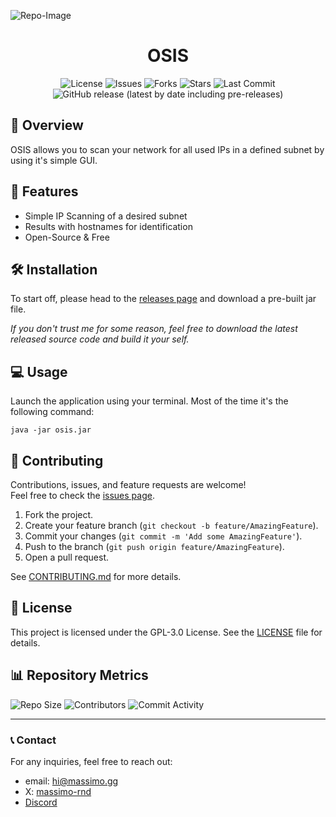 ![Repo-Image](https://massimo.gg/github-images/osis.webp)

<div align="center">

# OSIS

![License](https://img.shields.io/github/license/massimo-rnd/osis)
![Issues](https://img.shields.io/github/issues/massimo-rnd/osis)
![Forks](https://img.shields.io/github/forks/massimo-rnd/osis)
![Stars](https://img.shields.io/github/stars/massimo-rnd/osis)
![Last Commit](https://img.shields.io/github/last-commit/massimo-rnd/osis)
![GitHub release (latest by date including pre-releases)](https://img.shields.io/github/v/release/massimo-rnd/osis?include_prereleases)

</div>

## 🚀 Overview

OSIS allows you to scan your network for all used IPs in a defined subnet by using it's simple GUI.

## 🎯 Features

- Simple IP Scanning of a desired subnet
- Results with hostnames for identification
- Open-Source & Free

## 🛠️ Installation

To start off, please head to the [releases page](https://github.com/massimo-rnd/osis/releases) and download a pre-built jar file.

*If you don't trust me for some reason, feel free to download the latest released source code and build it your self.*

## 💻 Usage

Launch the application using your terminal. Most of the time it's the following command:

`java -jar osis.jar`

## 🤝 Contributing

Contributions, issues, and feature requests are welcome!  
Feel free to check the [issues page](https://github.com/massimo-rnd/osis/issues).

1. Fork the project.
2. Create your feature branch (`git checkout -b feature/AmazingFeature`).
3. Commit your changes (`git commit -m 'Add some AmazingFeature'`).
4. Push to the branch (`git push origin feature/AmazingFeature`).
5. Open a pull request.

See [CONTRIBUTING.md](CONTRIBUTING.md) for more details.

## 📜 License

This project is licensed under the GPL-3.0 License. See the [LICENSE](LICENSE) file for details.

## 📊 Repository Metrics

![Repo Size](https://img.shields.io/github/repo-size/massimo-rnd/osis)
![Contributors](https://img.shields.io/github/contributors/massimo-rnd/osis)
![Commit Activity](https://img.shields.io/github/commit-activity/m/massimo-rnd/osis)

---

### 📞 Contact

For any inquiries, feel free to reach out:
- email: [hi@massimo.gg](mailto:hi@massimo.gg)
- X: [massimo-rnd](https://x.com/massimo-rnd)
- [Discord](https://discord.gg/wmC5AA6c)
